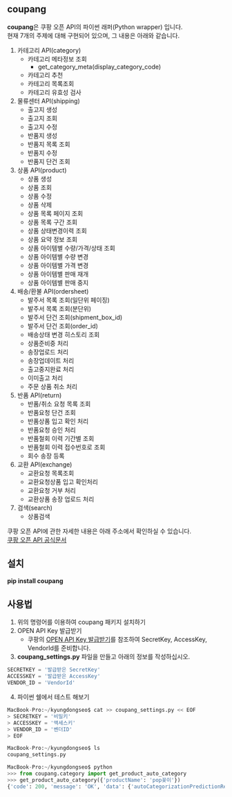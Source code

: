 coupang
-------
**coupang**은 쿠팡 오픈 API의 파이썬 래퍼(Python wrapper) 입니다.   
현재 7개의 주제에 대해 구현되어 있으며, 그 내용은 아래와 같습니다.      
1. 카테고리 API(category)
    - 카테고리 메타정보 조회
        * get_category_meta(display_category_code)
    - 카테고리 추천
    - 카테고리 목록조회
    - 카테고리 유효성 검사
2. 물류센터 API(shipping)
    - 출고지 생성
    - 출고지 조회
    - 출고지 수정
    - 반품지 생성
    - 반품지 목록 조회
    - 반품지 수정
    - 반품지 단건 조회
3. 상품 API(product)
    - 상품 생성
    - 상품 조회
    - 상품 수정
    - 상품 삭제
    - 상품 목록 페이지 조회
    - 상품 목록 구간 조회
    - 상품 상태변경이력 조회
    - 상품 요약 정보 조회
    - 상품 아이템별 수량/가격/상태 조회
    - 상품 아이템별 수량 변경
    - 상품 아이템별 가격 변경
    - 상품 아이템별 판매 재개
    - 상품 아이템별 판매 중지
4. 배송/환불 API(ordersheet)
    - 발주서 목록 조회(일단위 페이징)
    - 발주서 목록 조회(분단위)
    - 발주서 단건 조회(shipment_box_id)
    - 발주서 단건 조회(order_id)
    - 배송상태 변경 히스토리 조회
    - 상품준비중 처리
    - 송장업로드 처리
    - 송장업데이트 처리
    - 출고중지완료 처리
    - 이미출고 처리
    - 주문 상품 취소 처리
5. 반품 API(return)
    - 반품/취소 요청 목록 조회
    - 반품요청 단건 조회
    - 반품상품 입고 확인 처리
    - 반품요청 승인 처리
    - 반품철회 이력 기간별 조회
    - 반품철회 이력 접수번호로 조회
    - 회수 송장 등록
6. 교환 API(exchange)
    - 교환요청 목록조회
    - 교환요청상품 입고 확인처리
    - 교환요청 거부 처리
    - 교환상품 송장 업로드 처리
7. 검색(search)
    - 상품검색   

쿠팡 오픈 API에 관한 자세한 내용은 아래 주소에서 확인하실 수 있습니다.   
[쿠팡 오픈 API 공식문서](https://developers.coupang.com/hc/ko)    

설치
----
**pip install coupang**   

사용법
-----
1. 위의 명령어를 이용하여 coupang 패키지 설치하기
2. OPEN API Key 발급받기
    - 쿠팡의 [OPEN API Key 발급받기](https://developers.coupang.com/hc/ko/articles/360033980613)를 참조하여 SecretKey, AccessKey, VendorId를 준비합니다. 
3. **coupang_settings.py** 파일을 만들고 아래의 정보를 작성하십시오.    
```python
SECRETKEY = '발급받은 SecretKey'
ACCESSKEY = '발급받은 AccessKey'
VENDOR_ID = 'VendorId'
```
4. 파이썬 쉘에서 테스트 해보기
```python
MacBook-Pro:~/kyungdongseo$ cat >> coupang_settings.py << EOF 
> SECRETKEY = '비밀키'
> ACCESSKEY = '액세스키'
> VENDOR_ID = '벤더ID'
> EOF

MacBook-Pro:~/kyungdongseo$ ls
coupang_settings.py   

MacBook-Pro:~/kyungdongseo$ python
>>> from coupang.category import get_product_auto_category
>>> get_product_auto_category({'productName': 'pop꽂이'})
{'code': 200, 'message': 'OK', 'data': {'autoCategorizationPredictionResultType': 'SUCCESS', 'predictedCategoryId': '80060', 'predictedCategoryName': '아크릴/POP꽂이', 'comment': None}}
```

